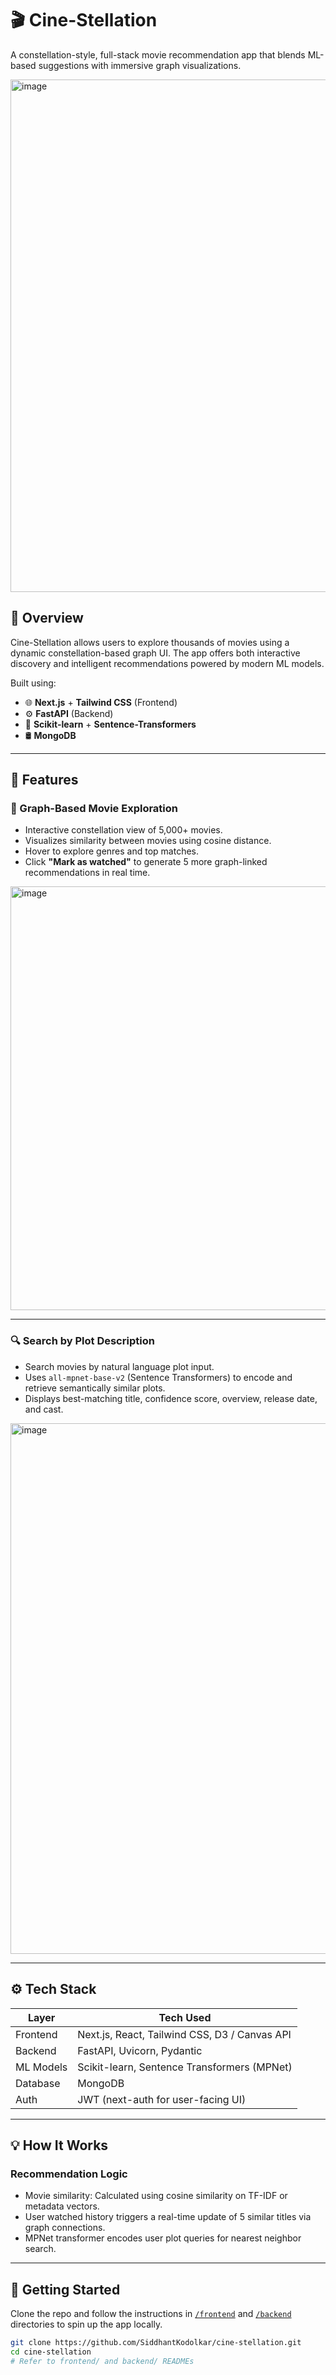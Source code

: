 # 🎬 Cine-Stellation

A constellation-style, full-stack movie recommendation app that blends ML-based suggestions with immersive graph visualizations.

<img width="1241" height="820" alt="image" src="https://github.com/user-attachments/assets/0323fce6-a12d-45e0-9e5e-22ec0d28f6ce" />

## 🌌 Overview

Cine-Stellation allows users to explore thousands of movies using a dynamic constellation-based graph UI. The app offers both interactive discovery and intelligent recommendations powered by modern ML models. 

Built using:
- 🌐 **Next.js** + **Tailwind CSS** (Frontend)
- ⚙️ **FastAPI** (Backend)
- 🧠 **Scikit-learn** + **Sentence-Transformers**
- 🛢 **MongoDB**

---

## 🧠 Features

### 🔗 Graph-Based Movie Exploration
- Interactive constellation view of 5,000+ movies.
- Visualizes similarity between movies using cosine distance.
- Hover to explore genres and top matches.
- Click **"Mark as watched"** to generate 5 more graph-linked recommendations in real time.

<img width="1184" height="678" alt="image" src="https://github.com/user-attachments/assets/27eee2e2-8c33-4990-9d55-f8c217f4f827" />


---

### 🔍 Search by Plot Description

- Search movies by natural language plot input.
- Uses `all-mpnet-base-v2` (Sentence Transformers) to encode and retrieve semantically similar plots.
- Displays best-matching title, confidence score, overview, release date, and cast.

<img width="1062" height="849" alt="image" src="https://github.com/user-attachments/assets/7414b1b6-60c6-41fe-8fee-e435f2aa2980" />


---

## ⚙️ Tech Stack

| Layer        | Tech Used                                      |
|--------------|------------------------------------------------|
| Frontend     | Next.js, React, Tailwind CSS, D3 / Canvas API  |
| Backend      | FastAPI, Uvicorn, Pydantic                     |
| ML Models    | Scikit-learn, Sentence Transformers (MPNet)    |
| Database     | MongoDB                                        |
| Auth         | JWT (next-auth for user-facing UI)             |

---

## 💡 How It Works

### Recommendation Logic
- Movie similarity: Calculated using cosine similarity on TF-IDF or metadata vectors.
- User watched history triggers a real-time update of 5 similar titles via graph connections.
- MPNet transformer encodes user plot queries for nearest neighbor search.

---

## 🚀 Getting Started

Clone the repo and follow the instructions in [`/frontend`](./frontend) and [`/backend`](./backend) directories to spin up the app locally.

```bash
git clone https://github.com/SiddhantKodolkar/cine-stellation.git
cd cine-stellation
# Refer to frontend/ and backend/ READMEs




